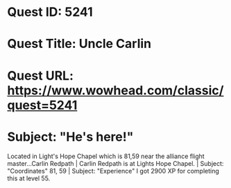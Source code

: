 # Quest ID: 5241
# Quest Title: Uncle Carlin
# Quest URL: https://www.wowhead.com/classic/quest=5241
# Subject: "He's here!"
Located in Light's Hope Chapel which is 81,59 near the alliance flight master...Carlin Redpath | Carlin Redpath is at Lights Hope Chapel. | Subject: "Coordinates"
81, 59 | Subject: "Experience"
I got 2900 XP for completing this at level 55.